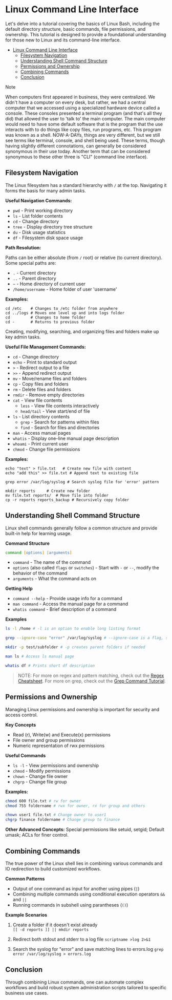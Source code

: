 # Linux Command Line Interface

Let's delve into a tutorial covering the basics of Linux Bash, including the default directory structure, basic commands, file permissions, and ownership. This tutorial is designed to provide a foundational understanding for those new to Linux and its command-line interface.

- [Linux Command Line Interface](#linux-command-line-interface)
  - [Filesystem Navigation](#filesystem-navigation)
  - [Understanding Shell Command Structure](#understanding-shell-command-structure)
  - [Permissions and Ownership](#permissions-and-ownership)
  - [Combining Commands](#combining-commands)
  - [Conclusion](#conclusion)

> [!NOTE]
> When computers first appeared in business, they were centralized. We didn't have a computer on every desk, but rather, we had a central computer that we accessed using a specialized hardware device called a console. These consoles presented a terminal program (and that's all they did) that allowed the user to 'talk to' the main computer. The main computer would need to have some default software that is the program that the use interacts with to do things like copy files, run programs, etc. This program was known as a shell. NOW-A-DAYs, things are very different, but we still see terms like terminal, console, and shell being used. These terms, though having slightly different connotations, can generally be considered synonymous in their use today. Another term that can be considered synonymous to these other three is "CLI" (command line interface).

## Filesystem Navigation

The Linux filesystem has a standard hierarchy with `/` at the top. Navigating it forms the basis for many admin tasks.

**Useful Navigation Commands:**
- `pwd` - Print working directory 
- `ls` - List folder contents
- `cd` - Change directory
- `tree` - Display directory tree structure
- `du` - Disk usage statistics
- `df` - Filesystem disk space usage

**Path Resolution:**

Paths can be either absolute (from `/` root) or relative (to current directory). Some special paths are:
- `.` - Current directory
- `..` - Parent directory 
- `~` - Home directory of current user
- `/home/username` - Home folder of user 'username'

**Examples:**
```
cd /etc    # Changes to /etc folder from anywhere
cd ../logs # Moves one level up and into logs folder
cd         # Changes to home folder
cd -       # Returns to previous folder
```
Creating, modifying, searching, and organizing files and folders make up key admin tasks.

**Useful File Management Commands:**

- `cd` - Change directory
- `echo` - Print to standard output
- `>` - Redirect output to a file  
- `>>` - Append redirect output 
- `mv` - Move/rename files and folders
- `cp` - Copy files and folders 
- `rm` - Delete files and folders
- `rmdir` - Remove empty directories
- `cat` - View file contents
  - `less` - View file contents interactively
  - `head/tail` - View start/end of file
- `ls` - List directory contents
  - `grep` - Search for patterns within files
  - `find` - Search for files and directories
- `man` - Access manual pages
- `whatis` - Display one-line manual page description
- `whoami` - Print current user
- `chmod` - Change file permissions

**Examples:**

```
echo "text" > file.txt   # Create new file with content
echo "add this" >> file.txt # Append text to existing file 

grep error /var/log/syslog # Search syslog file for 'error' pattern

mkdir reports     # Create new folder
mv file.txt reports/  # Move file into folder
cp -r reports reports_backup # Recursively copy folder 
```

## Understanding Shell Command Structure

Linux shell commands generally follow a common structure and provide built-in help for learning usage. 

**Command Structure**

```zsh
command [options] [arguments]
```

- `command` - The name of the command 
- `options` (also called `flags` or `switches`) - Start with `-` or `--`, modify the behavior of the command
- `arguments` - What the command acts on

**Getting Help**

- `command --help` - Provide usage info for a command
- `man command` - Access the manual page for a command 
- `whatis command` - Brief description of a command

**Examples** 

```zsh
ls -l /home # -l is an option to enable long listing format

grep --ignore-case "error" /var/log/syslog # --ignore-case is a flag, short form is -i

mkdir -p test/subfolder # -p creates parent folders if needed

man ls # Access ls manual page

whatis df # Prints short df description
```

> NOTE: For more on regex and pattern matching, check out the [Regex Cheatsheet](https://www.rexegg.com/regex-quickstart.html). For more on grep, check out the [Grep Command Tutorial](https://www.digitalocean.com/community/tutorials/using-grep-regular-expressions-to-search-for-text-patterns-in-linux).

## Permissions and Ownership

Managing Linux permissions and ownership is important for security and access control. 

**Key Concepts**

- Read (r), Write(w) and Execute(x) permissions 
- File owner and group permissions
- Numeric representation of rwx permissions

**Useful Commands**

- `ls -l` - View permissions and ownership
- `chmod` - Modify permissions  
- `chown` - Change file owner
- `chgrp` - Change file group

**Examples:**

```zsh
chmod 600 file.txt # rw for owner
chmod 755 foldername # rwx for owner, rx for group and others 

chown user1 file.txt # Change owner to user1
chgrp finance foldername # Change group to finance
```

**Other Advanced Concepts:** Special permissions like setuid, setgid; Default umask; ACLs for finer control.

## Combining Commands

The true power of the Linux shell lies in combining various commands and IO redirection to build customized workflows.

**Common Patterns** 

- Output of one command as input for another using pipes (`|`)  
- Combining multiple commands using conditional execution operators `&&` and `||`
- Running commands in subshell using parantheses (`()`)

**Example Scenarios**

1. Create a folder if it doesn't exist already  
   `[[ -d reports ]] || mkdir reports`

2. Redirect both stdout and stderr to a log file
   `scriptname >log 2>&1`

3. Search the syslog for "error" and save matching lines to errors.log
   `grep error /var/log/syslog > errors.log`

## Conclusion

Through combining Linux commands, one can automate complex workflows and build robust system administration scripts tailored to specific business use cases.